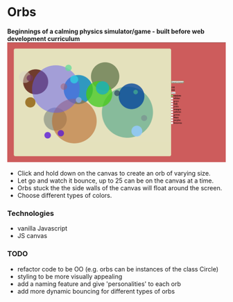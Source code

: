 # Orbs

**Beginnings of a calming physics simulator/game - built before web development curriculum** <br>
![image of Orbs](./Orbs.jpg)
* Click and hold down on the canvas to create an orb of varying size.
* Let go and watch it bounce, up to 25 can be on the canvas at a time.
* Orbs stuck the the side walls of the canvas will float around the screen.
* Choose different types of colors.

### Technologies
* vanilla Javascript
* JS canvas

### TODO
* refactor code to be OO (e.g. orbs can be instances of the class Circle)
* styling to be more visually appealing
* add a naming feature and give 'personalities' to each orb
* add more dynamic bouncing for different types of orbs
